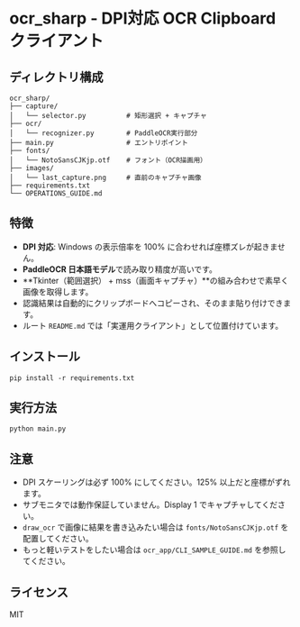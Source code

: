 # ocr_sharp - DPI対応 OCR Clipboard クライアント

## ディレクトリ構成
```
ocr_sharp/
├── capture/
│   └── selector.py          # 矩形選択 + キャプチャ
├── ocr/
│   └── recognizer.py        # PaddleOCR実行部分
├── main.py                  # エントリポイント
├── fonts/
│   └── NotoSansCJKjp.otf    # フォント（OCR描画用）
├── images/
│   └── last_capture.png     # 直前のキャプチャ画像
├── requirements.txt
└── OPERATIONS_GUIDE.md
```

## 特徴
- **DPI 対応**: Windows の表示倍率を 100% に合わせれば座標ズレが起きません。
- **PaddleOCR 日本語モデル**で読み取り精度が高いです。
- **Tkinter（範囲選択） + mss（画面キャプチャ）**の組み合わせで素早く画像を取得します。
- 認識結果は自動的にクリップボードへコピーされ、そのまま貼り付けできます。
- ルート `README.md` では「実運用クライアント」として位置付けています。

## インストール
```pwsh
pip install -r requirements.txt
```

## 実行方法
```pwsh
python main.py
```

## 注意
- DPI スケーリングは必ず 100% にしてください。125% 以上だと座標がずれます。
- サブモニタでは動作保証していません。Display 1 でキャプチャしてください。
- `draw_ocr` で画像に結果を書き込みたい場合は `fonts/NotoSansCJKjp.otf` を配置してください。
- もっと軽いテストをしたい場合は `ocr_app/CLI_SAMPLE_GUIDE.md` を参照してください。

## ライセンス
MIT
